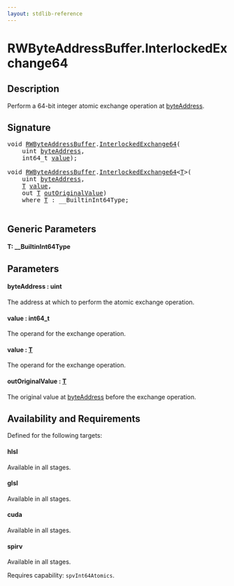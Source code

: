```yaml
---
layout: stdlib-reference
---
```


# RWByteAddressBuffer\.InterlockedExchange64

## Description

Perform a 64-bit integer atomic exchange operation at <span class='code'><a href=".html#decl-byteAddress" class="code_param">byteAddress</a></span>.



## Signature 

<pre>
<span class="code_keyword">void</span> <a href="../index.html" class="code_type">RWByteAddressBuffer</a>.<a href=".html">InterlockedExchange64</a>(
    <span class="code_keyword">uint</span> <a href=".html#decl-byteAddress" class="code_param">byteAddress</a>,
    int64_t <a href=".html#decl-value" class="code_param">value</a>);

<span class="code_keyword">void</span> <a href="../index.html" class="code_type">RWByteAddressBuffer</a>.<a href=".html">InterlockedExchange64</a>&lt;<a href=".html#typeparam-T" class="code_type">T</a>&gt;(
    <span class="code_keyword">uint</span> <a href=".html#decl-byteAddress" class="code_param">byteAddress</a>,
    <a href=".html#typeparam-T" class="code_type">T</a> <a href=".html#decl-value" class="code_param">value</a>,
    <span class="code_keyword">out</span> <a href=".html#typeparam-T" class="code_type">T</a> <a href=".html#decl-outOriginalValue" class="code_param">outOriginalValue</a>)
    <span class='code_keyword'>where</span> <a href=".html#typeparam-T" class="code_type">T</a> : __BuiltinInt64Type;

</pre>

## Generic Parameters

####  <a id="typeparam-T"></a>T: \_\_BuiltinInt64Type

## Parameters

####  <a id="decl-byteAddress"></a>byteAddress  : uint
The address at which to perform the atomic exchange operation.

####  <a id="decl-value"></a>value  : int64\_t
The operand for the exchange operation.

####  <a id="decl-value"></a>value  : [T](.html#typeparam-T)
The operand for the exchange operation.

####  <a id="decl-outOriginalValue"></a>outOriginalValue  : [T](.html#typeparam-T)
The original value at <span class='code'><a href=".html#decl-byteAddress" class="code_param">byteAddress</a></span> before the exchange operation.


## Availability and Requirements

Defined for the following targets:

#### hlsl
Available in all stages.

#### glsl
Available in all stages.

#### cuda
Available in all stages.

#### spirv
Available in all stages.

Requires capability: `spvInt64Atomics`.


